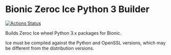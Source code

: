 Bionic Zeroc Ice Python 3 Builder
=================================

[![Actions Status](https://github.com/ome/zeroc-ice-py-travis-bionic/workflows/Build/badge.svg)](https://github.com/ome/zeroc-ice-py-travis-bionic/actions)

Builds Zeroc Ice wheel Python 3.x packages for Bionic.

Ice must be compiled against the Python and OpenSSL versions, which may be different from the distribution versions.
